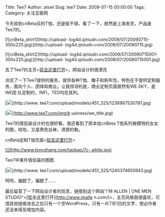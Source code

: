 Title: Tee7
Author: alswl
Slug: tee7
Date: 2009-07-15 00:00:00
Tags: 
Category: 关注互联网

今天收到cnBeta买的T恤，还是挺不错，看了一下，居然是上海发货，产品是Tee7的。

[![cnBeta_shirt1](http://upload-
log4d.qiniudn.com/2009/07/20090715-300x225.jpg)](http://upload-
log4d.qiniudn.com/2009/07/20090715.jpg)

[![cnBeta_shirt2](http://upload-
log4d.qiniudn.com/2009/07/20090715001-300x225.jpg)](http://upload-
log4d.qiniudn.com/2009/07/20090715001.jpg)

去了Tee7的主页<[猛击这里打开](http://www.tee7.com/)>，网站设计的很漂亮

浏览了一下Tee7提供的服务，提供各种T恤、帽子和帆布包，特色在于提供定制服务，面向个人、团体和商业。让我惊讶的是，商业定制页面居然有WE.SKY，是WE团
队定制的，INFI，TED均在其列。

[![](http://www.tee7.com/upload/models/451_325/1236967530781.jpg)](http://www.
tee7.com/upload/models/451_325/1236967530781.jpg)

[![](http://www.tee7.com/img/business/we_title.jpg)](http://www.tee7.com/img/b
usiness/we_title.jpg)

Tee7的情侣装设计的也很好看，我还看到了原本给cnBeta T恤系列做模特的女女的图，哈哈，又是黑色丝袜，诱惑的勒。

cnBeta定制T恤页面<[猛击这里打开](http://www.cnbeta.com/articles/88397.htm?tj=1)>

[![](http://www.tonyzhang.com/taobao/7c-
white.jpg)](http://www.tonyzhang.com/taobao/7c-white.jpg)

Tee7中某件情侣装的图图

[![](http://www.tee7.com/upload/models/451_325/1240374655943.jpg)](http://www.
tee7.com/upload/models/451_325/1240374655943.jpg)

呵呵，偏题了，偏题了……

最后留意了一下网站设计者的信息，链接到这个网站"i'M ALLEN | ONE MEN STUDIO"<[猛击这里打开](http://www.imalle
n.com/)>，主页风格我很喜欢，可惜其他链接进去之后只有一个空WordPress，只有一片7月1日的文字，想必作者还没来得及增加内容。

